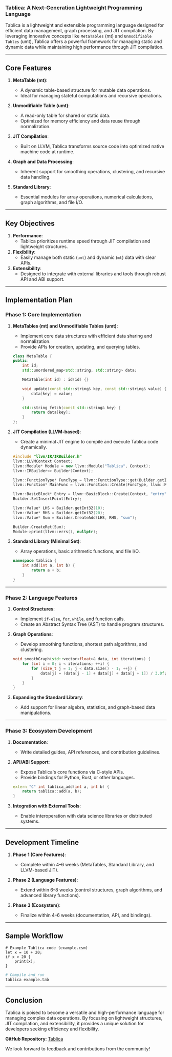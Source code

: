 ### **Tablica: A Next-Generation Lightweight Programming Language**

Tablica is a lightweight and extensible programming language designed for efficient data management, graph processing, and JIT compilation. By leveraging innovative concepts like `MetaTables` (mt) and `Unmodifiable Tables` (umt), Tablica offers a powerful framework for managing static and dynamic data while maintaining high performance through JIT compilation.

---

## **Core Features**
1. **MetaTable (mt)**: 
   - A dynamic table-based structure for mutable data operations.
   - Ideal for managing stateful computations and recursive operations.

2. **Unmodifiable Table (umt)**:
   - A read-only table for shared or static data.
   - Optimized for memory efficiency and data reuse through normalization.

3. **JIT Compilation**:
   - Built on LLVM, Tablica transforms source code into optimized native machine code at runtime.

4. **Graph and Data Processing**:
   - Inherent support for smoothing operations, clustering, and recursive data handling.

5. **Standard Library**:
   - Essential modules for array operations, numerical calculations, graph algorithms, and file I/O.

---

## **Key Objectives**
1. **Performance**: 
   - Tablica prioritizes runtime speed through JIT compilation and lightweight structures.
2. **Flexibility**: 
   - Easily manage both static (`umt`) and dynamic (`mt`) data with clear APIs.
3. **Extensibility**:
   - Designed to integrate with external libraries and tools through robust API and ABI support.

---

## **Implementation Plan**

### **Phase 1: Core Implementation**
1. **MetaTables (mt) and Unmodifiable Tables (umt)**:
   - Implement core data structures with efficient data sharing and normalization.
   - Provide APIs for creation, updating, and querying tables.
   
   ```cpp
   class MetaTable {
   public:
       int id;
       std::unordered_map<std::string, std::string> data;

       MetaTable(int id) : id(id) {}

       void update(const std::string& key, const std::string& value) {
           data[key] = value;
       }

       std::string fetch(const std::string& key) {
           return data[key];
       }
   };
   ```

2. **JIT Compilation (LLVM-based)**:
   - Create a minimal JIT engine to compile and execute Tablica code dynamically.
   
   ```cpp
   #include "llvm/IR/IRBuilder.h"
   llvm::LLVMContext Context;
   llvm::Module* Module = new llvm::Module("Tablica", Context);
   llvm::IRBuilder<> Builder(Context);

   llvm::FunctionType* FuncType = llvm::FunctionType::get(Builder.getInt32Ty(), false);
   llvm::Function* MainFunc = llvm::Function::Create(FuncType, llvm::Function::ExternalLinkage, "main", Module);

   llvm::BasicBlock* Entry = llvm::BasicBlock::Create(Context, "entry", MainFunc);
   Builder.SetInsertPoint(Entry);

   llvm::Value* LHS = Builder.getInt32(10);
   llvm::Value* RHS = Builder.getInt32(20);
   llvm::Value* Sum = Builder.CreateAdd(LHS, RHS, "sum");

   Builder.CreateRet(Sum);
   Module->print(llvm::errs(), nullptr);
   ```

3. **Standard Library (Minimal Set)**:
   - Array operations, basic arithmetic functions, and file I/O.

   ```cpp
   namespace tablica {
       int add(int a, int b) {
           return a + b;
       }
   }
   ```

---

### **Phase 2: Language Features**
1. **Control Structures**:
   - Implement `if-else`, `for`, `while`, and function calls.
   - Create an Abstract Syntax Tree (AST) to handle program structures.

2. **Graph Operations**:
   - Develop smoothing functions, shortest path algorithms, and clustering.

   ```cpp
   void smoothGraph(std::vector<float>& data, int iterations) {
       for (int i = 0; i < iterations; ++i) {
           for (size_t j = 1; j < data.size() - 1; ++j) {
               data[j] = (data[j - 1] + data[j] + data[j + 1]) / 3.0f;
           }
       }
   }
   ```

3. **Expanding the Standard Library**:
   - Add support for linear algebra, statistics, and graph-based data manipulations.

---

### **Phase 3: Ecosystem Development**
1. **Documentation**:
   - Write detailed guides, API references, and contribution guidelines.

2. **API/ABI Support**:
   - Expose Tablica's core functions via C-style APIs.
   - Provide bindings for Python, Rust, or other languages.

   ```cpp
   extern "C" int tablica_add(int a, int b) {
       return tablica::add(a, b);
   }
   ```

3. **Integration with External Tools**:
   - Enable interoperation with data science libraries or distributed systems.

---

## **Development Timeline**
1. **Phase 1 (Core Features)**:
   - Complete within 4–6 weeks (MetaTables, Standard Library, and LLVM-based JIT).

2. **Phase 2 (Language Features)**:
   - Extend within 6–8 weeks (control structures, graph algorithms, and advanced library functions).

3. **Phase 3 (Ecosystem)**:
   - Finalize within 4–6 weeks (documentation, API, and bindings).

---

## **Sample Workflow**
```plaintext
# Example Tablica code (example.csm)
let x = 10 + 20;
if x > 20 {
    print(x);
}
```

```bash
# Compile and run
tablica example.tab
```

---

## **Conclusion**
Tablica is poised to become a versatile and high-performance language for managing complex data operations. By focusing on lightweight structures, JIT compilation, and extensibility, it provides a unique solution for developers seeking efficiency and flexibility.

**GitHub Repository**: [Tablica](https://github.com/kobayashi-cyder/Tablica) 

We look forward to feedback and contributions from the community!
